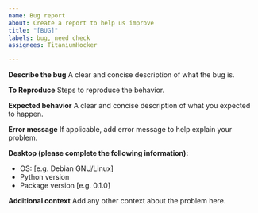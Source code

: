 ```yaml
---
name: Bug report
about: Create a report to help us improve
title: "[BUG]"
labels: bug, need check
assignees: TitaniumHocker

---
```


**Describe the bug**
A clear and concise description of what the bug is.

**To Reproduce**
Steps to reproduce the behavior.

**Expected behavior**
A clear and concise description of what you expected to happen.

**Error message**
If applicable, add error message to help explain your problem.

**Desktop (please complete the following information):**
 - OS: [e.g. Debian GNU/Linux]
 - Python version
 - Package version [e.g. 0.1.0]

**Additional context**
Add any other context about the problem here.
